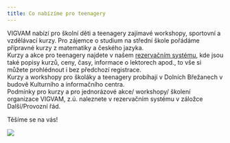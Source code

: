 ```yaml
---
title: Co nabízíme pro teenagery
---
```

VIGVAM nabízí pro školní děti a teenagery zajímavé workshopy, sportovní a vzdělávací kurzy. Pro zájemce o studium na střední škole pořádáme přípravné kurzy z matematiky a českého jazyka. \
Kurzy a akce pro teenagery najdete v našem [rezervačním systému](https://vigvam.webooker.eu/), kde jsou také popisy kurzů, ceny, časy,  informace o lektorech apod., to vše si můžete prohlédnout i bez předchozí registrace. \
Kurzy a workshopy pro školáky a teenagery probíhají v Dolních Břežanech v budově Kulturního a  informačního centra.\
Podmínky pro kurzy a pro jednorázové akce/ workshopy/ školení organizace VIGVAM, z.ú. naleznete v rezervačním systému v záložce Další/Provozní řád.

Těšíme se na vás!

![](/images/uploads/2019_2020_vigvam_nabizi_a_pripravuje.jpg)
